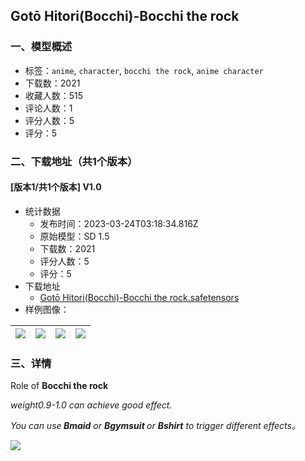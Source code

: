 ## Gotō Hitori(Bocchi)-Bocchi the rock
### 一、模型概述

- 标签：`anime`, `character`, `bocchi the rock`, `anime character`
- 下载数：2021
- 收藏人数：515
- 评论人数：1
- 评分人数：5
- 评分：5

### 二、下载地址（共1个版本）

#### [版本1/共1个版本] V1.0

- 统计数据
  - 发布时间：2023-03-24T03:18:34.816Z
  - 原始模型：SD 1.5
  - 下载数：2021
  - 评分人数：5
  - 评分：5
- 下载地址
  - [Gotō Hitori(Bocchi)-Bocchi the rock.safetensors](https://civitai.com/api/download/models/11179)
- 样例图像：

| <img src="https://image.civitai.com/xG1nkqKTMzGDvpLrqFT7WA/dcbfe93c-dab4-4c7f-a91d-545cfc39ca00/width=450/107668.jpeg" /> | <img src="https://image.civitai.com/xG1nkqKTMzGDvpLrqFT7WA/c74d92d9-615e-4192-d956-ef8b3b382100/width=450/107673.jpeg" /> | <img src="https://image.civitai.com/xG1nkqKTMzGDvpLrqFT7WA/53737d29-aa58-454b-25b4-0f35b8e2e400/width=450/107672.jpeg" /> | <img src="https://image.civitai.com/xG1nkqKTMzGDvpLrqFT7WA/2b0a4277-bb1b-4476-c683-a1e9feb15700/width=450/107670.jpeg" /> |
| ---- | ---- | ---- | ---- |


### 三、详情
<p>Role of <strong>Bocchi the rock</strong></p><p><em>weight0.9-1.0 can achieve good effect.</em></p><p><em>You can use</em><strong><em> Bmaid</em></strong><em> or </em><strong><em>Bgymsuit </em></strong><em>or </em><strong><em>Bshirt</em></strong><em> to trigger different effects。</em></p><img src="https://imagecache.civitai.com/xG1nkqKTMzGDvpLrqFT7WA/e7a80708-091b-4bf3-3ff0-ac4560d1a700/width=525" />